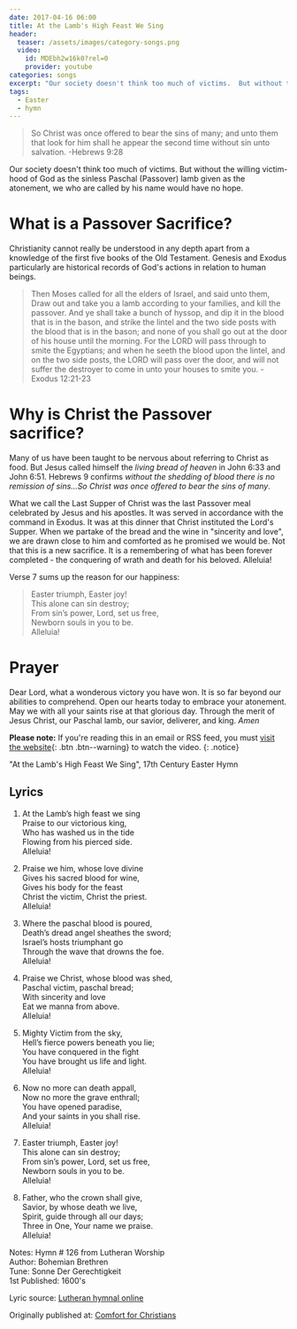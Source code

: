 ```yaml
---
date: 2017-04-16 06:00 
title: At the Lamb's High Feast We Sing
header:
  teaser: /assets/images/category-songs.png
  video:
    id: MDEbh2w16k0?rel=0
    provider: youtube
categories: songs
excerpt: "Our society doesn't think too much of victims.  But without the willing victim-hood of God as the sinless Paschal (Passover) lamb , we who are called by his name would have no hope."
tags:
  - Easter
  - hymn
---
```


>So Christ was once offered to bear the sins of many; and unto them that look for him shall he appear the second time without sin unto salvation. -Hebrews 9:28

Our society doesn't think too much of victims.  But without the willing victim-hood of God as the sinless Paschal (Passover) lamb given as the atonement, we who are called by his name would have no hope.  

# What is a Passover Sacrifice?
Christianity cannot really be understood in any depth apart from a knowledge of the first five books of the Old Testament. Genesis and Exodus particularly are historical records of God's actions in relation to human beings.

> Then Moses called for all the elders of Israel, and said unto them, Draw out and take you a lamb according to your families, and kill the passover. And ye shall take a bunch of hyssop, and dip it in the blood that is in the bason, and strike the lintel and the two side posts with the blood that is in the bason; and none of you shall go out at the door of his house until the morning. For the LORD will pass through to smite the Egyptians; and when he seeth the blood upon the lintel, and on the two side posts, the LORD will pass over the door, and will not suffer the destroyer to come in unto your houses to smite you. -Exodus 12:21-23 

# Why is Christ the Passover sacrifice?
Many of us have been taught to be nervous about referring to Christ as food.  But Jesus called himself the *living bread of heaven* in John 6:33 and John 6:51.  Hebrews 9 confirms *without the shedding of blood there is no remission of sins...So Christ was once offered to bear the sins of many*.  

What we call the Last Supper of Christ was the last Passover meal celebrated by Jesus and his apostles.  It was served in accordance with the command in Exodus.  It was at this dinner that Christ instituted the Lord's Supper.  When we partake of the bread and the wine in "sincerity and love", we are drawn close to him and comforted as he promised we would be.  Not that this is a new sacrifice.  It is a remembering of what has been forever completed - the conquering of wrath and death for his beloved.  Alleluia!

Verse 7 sums up the reason for our happiness:

>Easter triumph, Easter joy!  
This alone can sin destroy;  
From sin’s power, Lord, set us free,  
Newborn souls in you to be.  
Alleluia!  


# Prayer
Dear Lord, what a wonderous victory you have won.  It is so far beyond our abilities to comprehend.  Open our hearts today to embrace your atonement.  May we with all your saints rise at that glorious day.  Through the merit of Jesus Christ, our Paschal lamb, our savior, deliverer, and king.  *Amen*

**Please note:** If you're reading this in an email or RSS feed, you must [visit the website](http://www.alecsatin.com/songs/at-the-lambs-high-feast-we-sing/){: .btn .btn--warning} to watch the video.
{: .notice}

"At the Lamb's High Feast We Sing", 17th Century Easter Hymn

## Lyrics
1. At the Lamb’s high feast we sing  
Praise to our victorious king,  
Who has washed us in the tide  
Flowing from his pierced side.  
Alleluia!  

2. Praise we him, whose love divine  
Gives his sacred blood for wine,  
Gives his body for the feast  
Christ the victim, Christ the priest.  
Alleluia!  

3. Where the paschal blood is poured,  
Death’s dread angel sheathes the sword;  
Israel’s hosts triumphant go  
Through the wave that drowns the foe.  
Alleluia!  

4. Praise we Christ, whose blood was shed,  
Paschal victim, paschal bread;  
With sincerity and love  
Eat we manna from above.  
Alleluia!  

5. Mighty Victim from the sky,  
Hell’s fierce powers beneath you lie;  
You have conquered in the fight  
You have brought us life and light.  
Alleluia!  

6. Now no more can death appall,  
Now no more the grave enthrall;  
You have opened paradise,  
And your saints in you shall rise.  
Alleluia!  

7. Easter triumph, Easter joy!  
This alone can sin destroy;  
From sin’s power, Lord, set us free,  
Newborn souls in you to be.  
Alleluia!  

8. Father, who the crown shall give,  
Savior, by whose death we live,  
Spirit, guide through all our days;  
Three in One, Your name we praise.  
Alleluia!  

Notes:
Hymn # 126 from Lutheran Worship  
Author: Bohemian Brethren  
Tune: Sonne Der Gerechtigkeit  
1st Published: 1600's  

Lyric source: [Lutheran hymnal online](http://lutheran-hymnal.com/lyrics/lw126.htm)

<div>Originally published at: <a href='http://www.alecsatin.com/'>Comfort for Christians</a></div>